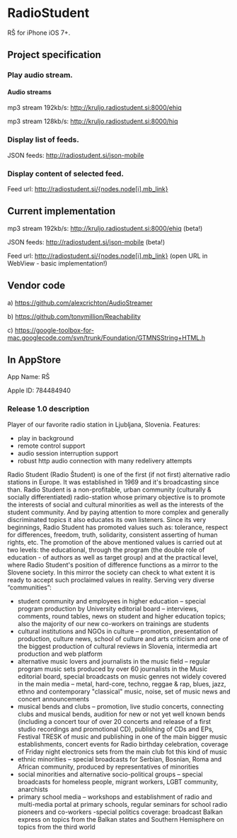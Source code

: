 RadioStudent
============

RŠ for iPhone iOS 7+.


## Project specification

### Play audio stream.

#### Audio streams

mp3 stream 192kb/s: http://kruljo.radiostudent.si:8000/ehiq

mp3 stream 128kb/s: http://kruljo.radiostudent.si:8000/hiq


### Display list of feeds.

JSON feeds: http://radiostudent.si/json-mobile


### Display content of selected feed.

Feed url: http://radiostudent.si/{nodes.node[i].mb_link}



## Current implementation

mp3 stream 192kb/s: http://kruljo.radiostudent.si:8000/ehiq (beta!)

JSON feeds: http://radiostudent.si/json-mobile (beta!)

Feed url: http://radiostudent.si/{nodes.node[i].mb_link} (open URL in WebView - basic implementation!)



## Vendor code

a) https://github.com/alexcrichton/AudioStreamer

b) https://github.com/tonymillion/Reachability

c) https://google-toolbox-for-mac.googlecode.com/svn/trunk/Foundation/GTMNSString+HTML.h


## In AppStore

App Name: RŠ

Apple ID: 784484940

### Release 1.0 description

Player of our favorite radio station in Ljubljana, Slovenia. 
Features: 
- play in background 
- remote control support 
- audio session interruption support 
- robust http audio connection with many redelivery attempts 

Radio Student (Radio Študent) is one of the first (if not first) alternative radio stations in Europe. It was established in 1969 and it's broadcasting since than. 
Radio Student is a non-profitable, urban community (culturally & socially differentiated) radio-station whose primary objective is to promote the interests of social and cultural minorities as well as the interests of the student community. And by paying attention to more complex and generally discriminated topics it also educates its own listeners. Since its very beginnings, Radio Student has promoted values such as: tolerance, respect for differences, freedom, truth, solidarity, consistent asserting of human rights, etc. The promotion of the above mentioned values is carried out at two levels: the educational, through the program (the double role of education - of authors as well as target group) and at the practical level, where Radio Student's position of difference functions as a mirror to the Slovene society. In this mirror the society can check to what extent it is ready to accept such proclaimed values in reality. 
Serving very diverse “communities”: 
- student community and employees in higher education – special program production by University editorial board – interviews, comments, round tables, news on student and higher education topics; also the majority of our new co-workers on trainings are students 
- cultural institutions and NGOs in culture – promotion, presentation of production, culture news, school of culture and arts criticism and one of the biggest production of cultural reviews in Slovenia, intermedia art production and web platform 
- alternative music lovers and journalists in the music field – regular program music sets produced by over 60 journalists in the Music editorial board, special broadcasts on music genres not widely covered in the main media – metal, hard-core, techno, reggae & rap, blues, jazz, ethno and contemporary "classical" music, noise, set of music news and concert announcements 
- musical bends and clubs – promotion, live studio concerts, connecting clubs and musical bends, audition for new or not yet well known bends (including a concert tour of over 20 concerts and release of a first studio recordings and promotional CD), publishing of CDs and EPs, Festival TRESK of music and publishing in one of the main bigger music establishments, concert events for Radio birthday celebration, coverage of Friday night electronics sets from the main club fot this kind of music 
- ethnic minorities – special broadcasts for Serbian, Bosnian, Roma and African community, produced by representatives of minorities 
- social minorities and alternative socio-political groups – special broadcasts for homeless people, migrant workers, LGBT community, anarchists 
- primary school media – workshops and establishment of radio and multi-media portal at primary schools, regular seminars for school radio pioneers and co-workers 
-special politics coverage: broadcast Balkan express on topics from the Balkan states and Southern Hemisphere on topics from the third world

